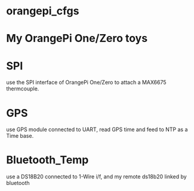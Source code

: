 # orangepi_cfgs
My OrangePi One/Zero toys
================================

# SPI 
use the SPI interface of OrangePi One/Zero to attach a MAX6675 thermcouple.

# GPS
use GPS module connected to UART, read GPS time and feed to NTP as a Time base.

# Bluetooth_Temp
use a DS18B20 connected to 1-Wire i/f, and my remote ds18b20 linked by bluetooth
